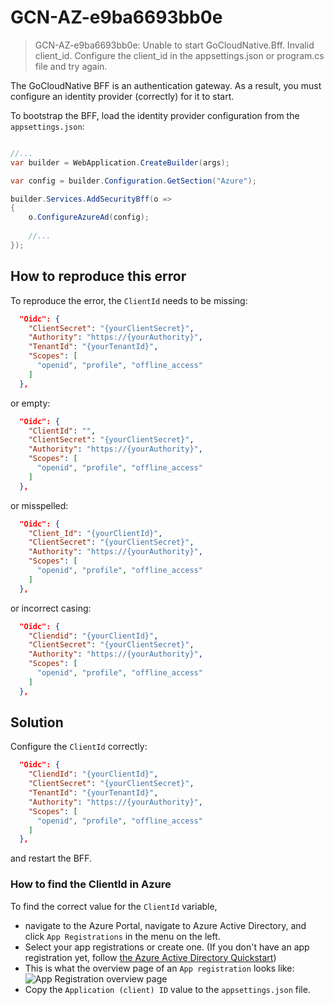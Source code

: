 # GCN-AZ-e9ba6693bb0e

> GCN-AZ-e9ba6693bb0e: Unable to start GoCloudNative.Bff. Invalid client_id. Configure the client_id in the appsettings.json or program.cs file and try again.

The GoCloudNative BFF is an authentication gateway. As a result, you must configure an identity provider (correctly) for it to start.

To bootstrap the BFF, load the identity provider configuration from the `appsettings.json`:

```csharp

//...
var builder = WebApplication.CreateBuilder(args);

var config = builder.Configuration.GetSection("Azure");

builder.Services.AddSecurityBff(o =>
{
    o.ConfigureAzureAd(config);
    
    //...
});
```

## How to reproduce this error

To reproduce the error, the `ClientId` needs to be missing:

```json
  "Oidc": {
    "ClientSecret": "{yourClientSecret}",
    "Authority": "https://{yourAuthority}",
    "TenantId": "{yourTenantId}",
    "Scopes": [
      "openid", "profile", "offline_access"
    ]
  },
```

or empty:

```json
  "Oidc": {
    "ClientId": "",
    "ClientSecret": "{yourClientSecret}",
    "Authority": "https://{yourAuthority}",
    "Scopes": [
      "openid", "profile", "offline_access"
    ]
  },
```

or misspelled:

```json
  "Oidc": {
    "Client_Id": "{yourClientId}",
    "ClientSecret": "{yourClientSecret}",
    "Authority": "https://{yourAuthority}",
    "Scopes": [
      "openid", "profile", "offline_access"
    ]
  },
```

or incorrect casing:

```json
  "Oidc": {
    "Cliendid": "{yourClientId}",
    "ClientSecret": "{yourClientSecret}",
    "Authority": "https://{yourAuthority}",
    "Scopes": [
      "openid", "profile", "offline_access"
    ]
  },
```

## Solution
Configure the `ClientId` correctly:

```json
  "Oidc": {
    "CliendId": "{yourClientId}",
    "ClientSecret": "{yourClientSecret}",
    "TenantId": "{yourTenantId}",
    "Authority": "https://{yourAuthority}",
    "Scopes": [
      "openid", "profile", "offline_access"
    ]
  },
```

and restart the BFF.

### How to find the ClientId in Azure

To find the correct value for the `ClientId` variable, 

* navigate to the Azure Portal, navigate to Azure Active Directory, and click `App Registrations` in the menu on the left. 
* Select your app registrations or create one. (If you don't have an app registration yet, follow [the Azure Active Directory Quickstart](https://bff.gocloudnative.org/integration-manuals/quickstarts/azuread/quickstart/))
* This is what the overview page of an `App registration` looks like:
![App Registration overview page](https://raw.githubusercontent.com/thecloudnativewebapp/GoCloudNative.Bff/main/docs/gocloudnative.org/content/integration-manuals/quickstarts/azuread/app-registration-overview.png)
* Copy the `Application (client) ID` value to the `appsettings.json` file.
